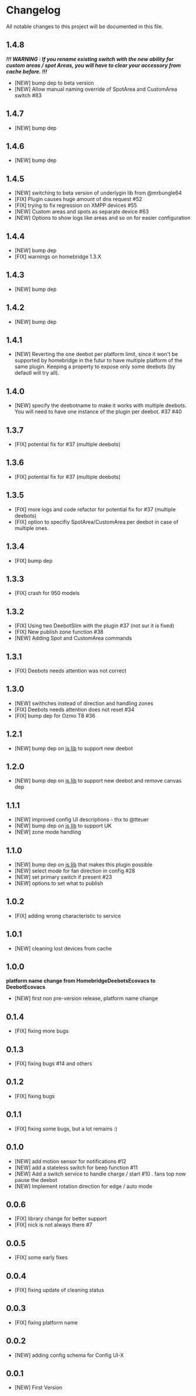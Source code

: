 # Changelog

All notable changes to this project will be documented in this file.

## 1.4.8

**_!!! WARNING : If you rename existing switch with the new ability for custom areas / spot Areas, you will have to clear your accessory from cache before. !!!_**

- [NEW] bump dep to beta version
- [NEW] Allow manual naming override of SpotArea and CustomArea switch #83

## 1.4.7

- [NEW] bump dep

## 1.4.6

- [NEW] bump dep

## 1.4.5

- [NEW] switching to beta version of underlygin lib from @mrbungle64
- [FIX] Plugin causes huge amount of dns request #52
- [FIX] trying to fix regression on XMPP devices #55
- [NEW] Custom areas and spots as separate device #63
- [NEW] Options to show logs like areas and so on for easier configuration

## 1.4.4

- [NEW] bump dep
- [FIX] warnings on homebridge 1.3.X

## 1.4.3

- [NEW] bump dep

## 1.4.2

- [NEW] bump dep

## 1.4.1

- [NEW] Reverting the one deebot per platform limit, since it won't be supported by homebridge in the futur to have multiple platform of the same plugin. Keeping a property to expose only some deebots (by defautl will try all).

## 1.4.0

- [NEW] specify the deebotname to make it works with multiple deebots. You will need to have one instance of the plugin per deebot. #37 #40

## 1.3.7

- [FIX] potential fix for #37 (multiple deebots)

## 1.3.6

- [FIX] potential fix for #37 (multiple deebots)

## 1.3.5

- [FIX] more logs and code refactor for potential fix for #37 (multiple deebots)
- [FIX] option to specifiy SpotArea/CustomArea per deebot in case of multiple ones.

## 1.3.4

- [FIX] bump dep

## 1.3.3

- [FIX] crash for 950 models

## 1.3.2

- [FIX] Using two DeebotSlim with the plugin #37 (not sur it is fixed)
- [FIX] New publish zone function #38
- [NEW] Adding Spot and CustomArea commands

## 1.3.1

- [FIX] Deebots needs attention was not correct

## 1.3.0

- [NEW] swithches instead of direction and handling zones
- [FIX] Deebots needs attention does not reset #34
- [FIX] bump dep for Ozmo T8 #36

## 1.2.1

- [NEW] bump dep on [js lib](https://github.com/mrbungle64/ecovacs-deebot.js) to support new deebot

## 1.2.0

- [NEW] bump dep on [js lib](https://github.com/mrbungle64/ecovacs-deebot.js) to support new deebot and remove canvas dep

## 1.1.1

- [NEW] improved config UI descriptions - thx to @tteuer
- [NEW] bump dep on [js lib](https://github.com/mrbungle64/ecovacs-deebot.js) to support UK
- [NEW] zone mode handling

## 1.1.0

- [NEW] bump dep on [js lib](https://github.com/mrbungle64/ecovacs-deebot.js) that makes this plugin possible
- [NEW] select mode for fan direction in config #28
- [NEW] set primary switch if present #23
- [NEW] options to set what to publish

## 1.0.2

- [FIX] adding wrong characteristic to service

## 1.0.1

- [NEW] cleaning lost devices from cache

## 1.0.0

**platform name change from HomebridgeDeebotsEcovacs to DeebotEcovacs**

- [NEW] first non pre-version release, platform name change

## 0.1.4

- [FIX] fixing more bugs

## 0.1.3

- [FIX] fixing bugs #14 and others

## 0.1.2

- [FIX] fixing bugs

## 0.1.1

- [FIX] fixing some bugs, but a lot remains :)

## 0.1.0

- [NEW] add motion sensor for notifications #12
- [NEW] add a stateless switch for beep function #11
- [NEW] Add a switch service to handle charge / start #10 . fans top now pause the deebot
- [NEW] Implement rotation direction for edge / auto mode

## 0.0.6

- [FIX] library change for better support
- [FIX] nick is not always there #7

## 0.0.5

- [FIX] some early fixes

## 0.0.4

- [FIX] fixing update of cleaning status

## 0.0.3

- [FIX] fixing platform name

## 0.0.2

- [NEW] adding config schema for Config UI-X

## 0.0.1

- [NEW] First Version
